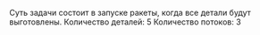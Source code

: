 Суть задачи состоит в запуске ракеты, когда все детали будут выготовлены.
    Количество деталей: 5
    Количество потоков: 3